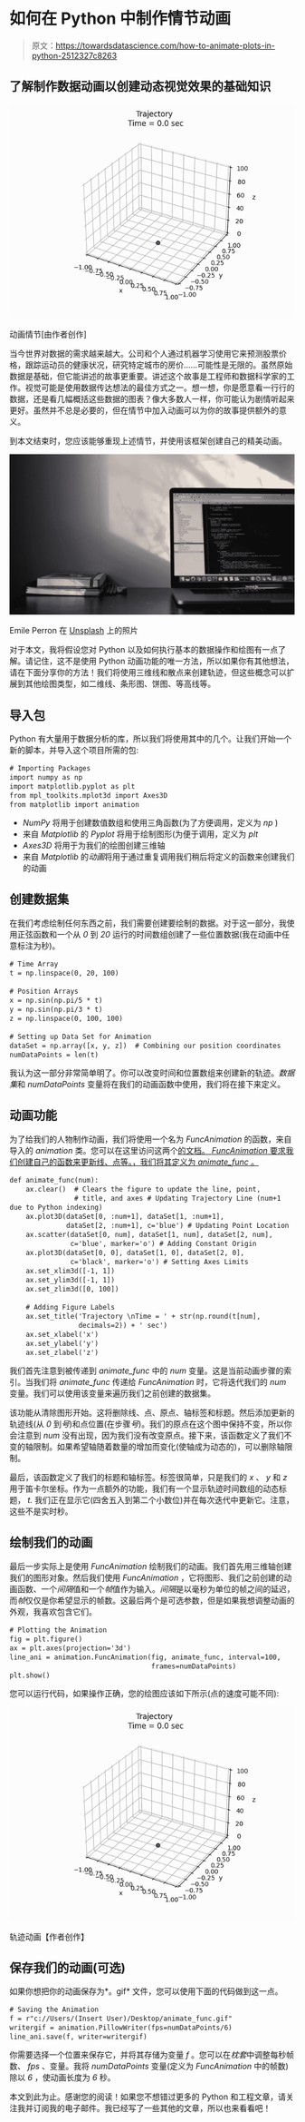 # 如何在 Python 中制作情节动画

> 原文：<https://towardsdatascience.com/how-to-animate-plots-in-python-2512327c8263>

## 了解制作数据动画以创建动态视觉效果的基础知识

![](img/0245164b0c962b8d6473f86f7ad9c589.png)

动画情节[由作者创作]

当今世界对数据的需求越来越大。公司和个人通过机器学习使用它来预测股票价格，跟踪运动员的健康状况，研究特定城市的房价……可能性是无限的。虽然原始数据是基础，但它能讲述的故事更重要。讲述这个故事是工程师和数据科学家的工作。视觉可能是使用数据传达想法的最佳方式之一。想一想，你是愿意看一行行的数据，还是看几幅概括这些数据的图表？像大多数人一样，你可能认为剧情听起来更好。虽然并不总是必要的，但在情节中加入动画可以为你的故事提供额外的意义。

到本文结束时，您应该能够重现上述情节，并使用该框架创建自己的精美动画。

![](img/dc10fa9acf6e51219baecc480786fe20.png)

Emile Perron 在 [Unsplash](https://unsplash.com?utm_source=medium&utm_medium=referral) 上的照片

对于本文，我将假设您对 Python 以及如何执行基本的数据操作和绘图有一点了解。请记住，这不是使用 Python 动画功能的唯一方法，所以如果你有其他想法，请在下面分享你的方法！我们将使用三维线和散点来创建轨迹，但这些概念可以扩展到其他绘图类型，如二维线、条形图、饼图、等高线等。

## 导入包

Python 有大量用于数据分析的库，所以我们将使用其中的几个。让我们开始一个新的脚本，并导入这个项目所需的包:

```
# Importing Packages
import numpy as np
import matplotlib.pyplot as plt
from mpl_toolkits.mplot3d import Axes3D
from matplotlib import animation
```

*   *NumPy* 将用于创建数值数组和使用三角函数(为了方便调用，定义为 *np* )
*   来自 *Matplotlib* 的 *Pyplot* 将用于绘制图形(为便于调用，定义为 *plt*
*   *Axes3D* 将用于为我们的绘图创建三维轴
*   来自 *Matplotlib* 的*动画*将用于通过重复调用我们稍后将定义的函数来创建我们的动画

## **创建数据集**

在我们考虑绘制任何东西之前，我们需要创建要绘制的数据。对于这一部分，我使用正弦函数和一个从 *0* 到 *20* 运行的时间数组创建了一些位置数据(我在动画中任意标注为秒)。

```
# Time Array
t = np.linspace(0, 20, 100)

# Position Arrays
x = np.sin(np.pi/5 * t)
y = np.sin(np.pi/3 * t)
z = np.linspace(0, 100, 100)

# Setting up Data Set for Animation
dataSet = np.array([x, y, z])  # Combining our position coordinates
numDataPoints = len(t)
```

我认为这一部分非常简单明了。你可以改变时间和位置数组来创建新的轨迹。*数据集*和 *numDataPoints* 变量将在我们的动画函数中使用，我们将在接下来定义。

## **动画功能**

为了给我们的人物制作动画，我们将使用一个名为 *FuncAnimation* 的函数，来自导入的 *animation* 类。您可以在这里访问这两个[的文档。 *FuncAnimation* 要求我们创建自己的函数来更新线、点等。，我们将其定义为 *animate_func* 。](https://matplotlib.org/stable/api/animation_api.html)

```
def animate_func(num):
    ax.clear()  # Clears the figure to update the line, point,   
                # title, and axes # Updating Trajectory Line (num+1 due to Python indexing)
    ax.plot3D(dataSet[0, :num+1], dataSet[1, :num+1], 
              dataSet[2, :num+1], c='blue') # Updating Point Location 
    ax.scatter(dataSet[0, num], dataSet[1, num], dataSet[2, num], 
               c='blue', marker='o') # Adding Constant Origin
    ax.plot3D(dataSet[0, 0], dataSet[1, 0], dataSet[2, 0],     
               c='black', marker='o') # Setting Axes Limits
    ax.set_xlim3d([-1, 1])
    ax.set_ylim3d([-1, 1])
    ax.set_zlim3d([0, 100])

    # Adding Figure Labels
    ax.set_title('Trajectory \nTime = ' + str(np.round(t[num],    
                 decimals=2)) + ' sec')
    ax.set_xlabel('x')
    ax.set_ylabel('y')
    ax.set_zlabel('z')
```

我们首先注意到被传递到 *animate_func* 中的 *num* 变量。这是当前动画步骤的索引。当我们将 *animate_func* 传递给 *FuncAnimation* 时，它将迭代我们的 *num* 变量。我们可以使用该变量来遍历我们之前创建的数据集。

该功能从清除图形开始。这将删除线、点、原点、轴标签和标题。然后添加更新的轨迹线(从 *0* 到*号*)和点位置(在步骤*号*)。我们的原点在这个图中保持不变，所以你会注意到 *num* 没有出现，因为我们没有改变原点。接下来，该函数定义了我们不变的轴限制。如果希望轴随着数量的增加而变化(使轴成为动态的)，可以删除轴限制。

最后，该函数定义了我们的标题和轴标签。标签很简单，只是我们的 *x* 、 *y* 和 *z* 用于笛卡尔坐标。作为一点额外的功能，我们有一个显示轨迹时间数组的动态标题， *t.* 我们正在显示它(四舍五入到第二个小数位)并在每次迭代中更新它。注意，这些不是实时秒。

## 绘制我们的动画

最后一步实际上是使用 *FuncAnimation* 绘制我们的动画。我们首先用三维轴创建我们的图形对象。然后我们使用 *FuncAnimation* ，它将图形、我们之前创建的动画函数、一个*间隔*值和一个*帧*值作为输入。*间隔*是以毫秒为单位的帧之间的延迟，而*帧*仅仅是你希望显示的帧数。这最后两个是可选参数，但是如果我想调整动画的外观，我喜欢包含它们。

```
# Plotting the Animation
fig = plt.figure()
ax = plt.axes(projection='3d')
line_ani = animation.FuncAnimation(fig, animate_func, interval=100,   
                                   frames=numDataPoints)
plt.show()
```

您可以运行代码，如果操作正确，您的绘图应该如下所示(点的速度可能不同):

![](img/0245164b0c962b8d6473f86f7ad9c589.png)

轨迹动画【作者创作】

## 保存我们的动画(可选)

如果你想把你的动画保存为*。gif* 文件，您可以使用下面的代码做到这一点。

```
# Saving the Animation
f = r"c://Users/(Insert User)/Desktop/animate_func.gif"
writergif = animation.PillowWriter(fps=numDataPoints/6)
line_ani.save(f, writer=writergif)
```

你需要选择一个位置来保存它，并将其存储为变量 *f* 。您可以在*枕套*中调整每秒帧数、 *fps* 、变量。我将 *numDataPoints* 变量(定义为 *FuncAnimation* 中的帧数)除以 *6* ，使动画长度为 *6* 秒。

本文到此为止。感谢您的阅读！如果您不想错过更多的 Python 和工程文章，请关注我并订阅我的电子邮件。我已经写了一些其他的文章，所以也来看看吧！